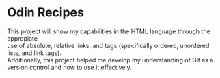 # Odin Recipes
This project will show my capabilities in the HTML language through the appropiate  
use of absolute, relative links, and tags (specifically ordered, unordered lists, and link tags).  
Additionally, this project helped me develop my understanding of Git as a version
control and how to use it effectively.